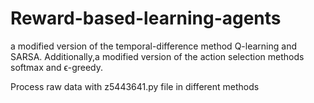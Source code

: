 # Reward-based-learning-agents
a modified version of the temporal-difference method Q-learning and SARSA. Additionally,a modified version of the action selection methods softmax and ϵ-greedy.
>
Process raw data with z5443641.py file in different methods
